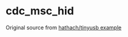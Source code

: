 # cdc_msc_hid

Original source from [hathach/tinyusb example](https://github.com/hathach/tinyusb/tree/master/examples/host/cdc_msc_hid)
